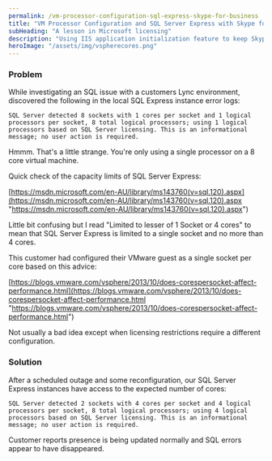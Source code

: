 ```yaml
---
permalink: /vm-processor-configuration-sql-express-skype-for-business
title: "VM Processor Configuration and SQL Server Express with Skype for Business (Lync)"
subHeading: "A lesson in Microsoft licensing"
description: "Using IIS application initialization feature to keep Skype for Business (Lync) web services running"
heroImage: "/assets/img/vspherecores.png"
---
```


### Problem
While investigating an SQL issue with a customers Lync environment, discovered the following in the local SQL Express instance error logs:

~~~~
SQL Server detected 8 sockets with 1 cores per socket and 1 logical processors per socket, 8 total logical processors; using 1 logical processors based on SQL Server licensing. This is an informational message; no user action is required.
~~~~

Hmmm. That's a little strange. You're only using a single processor on a 8 core virtual machine.

Quick check of the capacity limits of SQL Server Express:

[https://msdn.microsoft.com/en-AU/library/ms143760(v=sql.120).aspx](https://msdn.microsoft.com/en-AU/library/ms143760(v=sql.120).aspx "https://msdn.microsoft.com/en-AU/library/ms143760(v=sql.120).aspx")

Little bit confusing but I read "Limited to lesser of 1 Socket or 4 cores" to mean that SQL Server Express is limited to a single socket and no more than 4 cores.

This customer had configured their VMware guest as a single socket per core based on this advice:

[https://blogs.vmware.com/vsphere/2013/10/does-corespersocket-affect-performance.html](https://blogs.vmware.com/vsphere/2013/10/does-corespersocket-affect-performance.html "https://blogs.vmware.com/vsphere/2013/10/does-corespersocket-affect-performance.html")

Not usually a bad idea except when licensing restrictions require a different configuration.

### Solution
After a scheduled outage and some reconfiguration, our SQL Server Express instances have access to the expected number of cores:

~~~~
SQL Server detected 2 sockets with 4 cores per socket and 4 logical processors per socket, 8 total logical processors; using 4 logical processors based on SQL Server licensing. This is an informational message; no user action is required.
~~~~

Customer reports presence is being updated normally and SQL errors appear to have disappeared.
